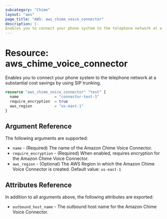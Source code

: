 ```yaml
---
subcategory: "Chime"
layout: "aws"
page_title: "AWS: aws_chime_voice_connector"
description: |-
Enables you to connect your phone system to the telephone network at a substantial cost savings by using SIP trunking.
---
```


# Resource: aws_chime_voice_connector

Enables you to connect your phone system to the telephone network at a substantial cost savings by using SIP trunking.


```terraform
resource "aws_chime_voice_connector" "test" {
  name                = "connector-test-1"
  require_encryption  = true
  aws_region          = "us-east-1"
}
```

## Argument Reference

The following arguments are supported:

* `name` - (Required) The name of the Amazon Chime Voice Connector.
* `require_encryption` - (Required) When enabled, requires encryption for the Amazon Chime Voice Connector.
* `aws_region` - (Optional) The AWS Region in which the Amazon Chime Voice Connector is created. Default value: `us-east-1`

## Attributes Reference

In addition to all arguments above, the following attributes are exported:

* `outbound_host_name` - The outbound host name for the Amazon Chime Voice Connector.